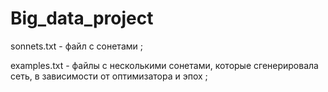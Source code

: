 # Big_data_project
sonnets.txt - файл с сонетами ;

examples.txt - файлы с несколькими сонетами, которые сгенерировала сеть, в зависимости от оптимизатора и эпох ;
